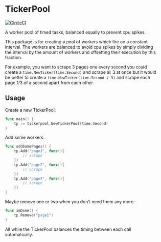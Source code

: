 # TickerPool

[![CircleCI](https://img.shields.io/circleci/project/github/Southclaws/tickerpool.svg)]()

A worker pool of timed tasks, balanced equally to prevent cpu spikes.

This package is for creating a pool of workers which fire on a constant interval. The workers are balanced to avoid cpu spikes by simply dividing the interval by the amount of workers and offsetting their execution by this fraction.

For example, you want to scrape 3 pages one every second you could create a `time.NewTicker(time.Second)` and scrape all 3 at once but it would be better to create a `time.NewTicker(time.Second / 3)` and scrape each page 1/3 of a second apart from each other.

## Usage

Create a new TickerPool:
```go
func main() {
    tp := tickerpool.NewTickerPool(time.Second)
}
```

Add some workers:
```go
func addSomePages() {
    tp.Add("page1", func(){
        // scrape
    })
    tp.Add("page2", func(){
        // scrape
    })
    tp.Add("page3", func(){
        // scrape
    })
}
```

Maybe remove one or two when you don't need them any more:
```go
func imDone() {
    tp.Remove("page1")
}
```

All while the TickerPool balances the timing between each call automatically.
